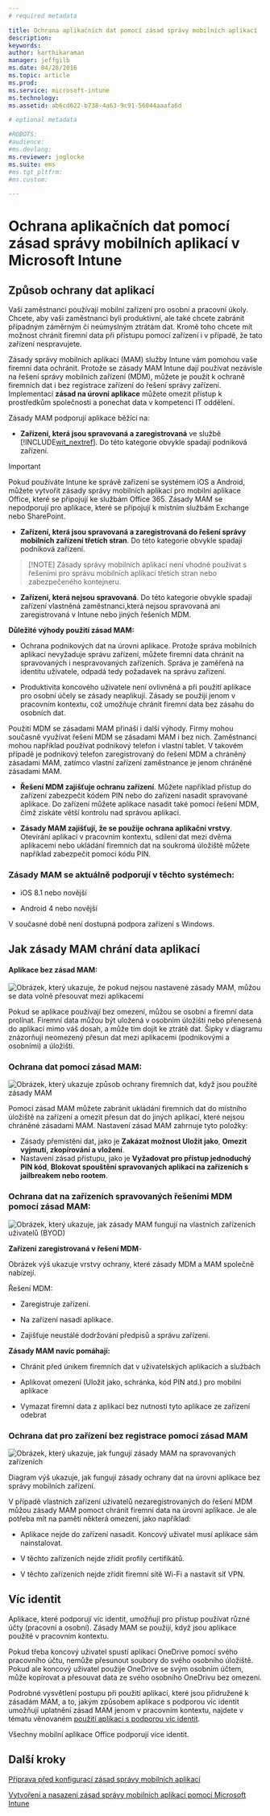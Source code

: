 ```yaml
---
# required metadata

title: Ochrana aplikačních dat pomocí zásad správy mobilních aplikací | Microsoft Intune
description:
keywords:
author: karthikaraman
manager: jeffgilb
ms.date: 04/28/2016
ms.topic: article
ms.prod:
ms.service: microsoft-intune
ms.technology:
ms.assetid: ab6cd622-b738-4a63-9c91-56044aaafa6d

# optional metadata

#ROBOTS:
#audience:
#ms.devlang:
ms.reviewer: joglocke
ms.suite: ems
#ms.tgt_pltfrm:
#ms.custom:

---
```


# Ochrana aplikačních dat pomocí zásad správy mobilních aplikací v Microsoft Intune

## Způsob ochrany dat aplikací
Vaši zaměstnanci používají mobilní zařízení pro osobní a pracovní úkoly.  Chcete, aby vaši zaměstnanci byli produktivní, ale také chcete zabránit případným záměrným či neúmyslným ztrátám dat.  Kromě toho chcete mít možnost chránit firemní data při přístupu pomocí zařízení i v případě, že tato zařízení nespravujete.

Zásady správy mobilních aplikací (MAM) služby Intune vám pomohou vaše firemní data ochránit. Protože se zásady MAM Intune dají používat nezávisle na řešení správy mobilních zařízení (MDM), můžete je použít k ochraně firemních dat i bez registrace zařízení do řešení správy zařízení. Implementací **zásad na úrovni aplikace** můžete omezit přístup k prostředkům společnosti a ponechat data v kompetenci IT oddělení.

Zásady MAM podporují aplikace běžící na:

-   **Zařízení, která jsou spravovaná a zaregistrovaná** ve službě [!INCLUDE[wit_nextref](../includes/wit_nextref_md.md)]. Do této kategorie obvykle spadají podniková zařízení.

  > [!IMPORTANT]
  > Pokud používáte Intune ke správě zařízení se systémem iOS a Android, můžete vytvořit zásady správy mobilních aplikací pro mobilní aplikace Office, které se připojují ke službám Office 365. Zásady MAM se nepodporují pro aplikace, které se připojují k místním službám Exchange nebo SharePoint.

-   **Zařízení, která jsou spravovaná a zaregistrovaná do řešení správy mobilních zařízení třetích stran**.   Do této kategorie obvykle spadají podniková zařízení.

  > [!NOTE] Zásady správy mobilních aplikací není vhodné používat s řešeními pro správu mobilních aplikací třetích stran nebo zabezpečeného kontejneru.

-   **Zařízení, která nejsou spravovaná**.  Do této kategorie obvykle spadají zařízení vlastněná zaměstnanci,která nejsou spravovaná ani zaregistrovaná v Intune nebo jiných řešeních MDM.

**Důležité výhody použití zásad MAM:**

-   Ochrana podnikových dat na úrovni aplikace.  Protože správa mobilních aplikací nevyžaduje správu zařízení, můžete firemní data chránit na spravovaných i nespravovaných zařízeních. Správa je zaměřená na identitu uživatele, odpadá tedy požadavek na správu zařízení.

-   Produktivita koncového uživatele není ovlivněná a při použití aplikace pro osobní účely se zásady neaplikují.  Zásady se použijí jenom v pracovním kontextu, což umožňuje chránit firemní data bez zásahu do osobních dat.

Použití MDM se zásadami MAM přináší i další výhody. Firmy mohou současně využívat řešení MDM se zásadami MAM i bez nich. Zaměstnanci mohou například používat podnikový telefon i vlastní tablet.  V takovém případě je podnikový telefon zaregistrovaný do řešení MDM a chráněný zásadami MAM, zatímco vlastní zařízení zaměstnance je jenom chráněné zásadami MAM.

- **Řešení MDM zajišťuje ochranu zařízení**.  Můžete například přístup do zařízení zabezpečit kódem PIN nebo do zařízení nasadit spravované aplikace. Do zařízení můžete aplikace nasadit také pomocí řešení MDM, čímž získáte větší kontrolu nad správou aplikací.

- **Zásady MAM zajišťují, že se použije ochrana aplikační vrstvy**. Otevírání aplikací v pracovním kontextu, sdílení dat mezi dvěma aplikacemi nebo ukládání firemních dat na soukromá úložiště můžete například zabezpečit pomocí kódu PIN.


### Zásady MAM se aktuálně podporují v těchto systémech:
-   iOS 8.1 nebo novější

-   Android 4 nebo novější

V současné době není dostupná podpora zařízení s Windows.
##  Jak zásady MAM chrání data aplikací

####  Aplikace bez zásad MAM:

![Obrázek, který ukazuje, že pokud nejsou nastavené zásady MAM, můžou se data volně přesouvat mezi aplikacemi](../media/Apps_without_MAM_policies.png)

Pokud se aplikace používají bez omezení, můžou se osobní a firemní data prolínat.  Firemní data můžou být uložená v osobním úložišti nebo přenesená do aplikací mimo váš dosah, a může tím dojít ke ztrátě dat. Šipky v diagramu znázorňují neomezený přesun dat mezi aplikacemi (podnikovými a osobními) a úložišti.

### Ochrana dat pomocí zásad MAM:

![Obrázek, který ukazuje způsob ochrany firemních dat, když jsou použité zásady MAM ](../media/Apps_with_mobile_app_policies.png)

Pomocí zásad MAM můžete zabránit ukládání firemních dat do místního úložiště na zařízení a omezit přesun dat do jiných aplikací, které nejsou chráněné zásadami MAM. Nastavení zásad MAM zahrnuje tyto položky:
- Zásady přemístění dat, jako je **Zakázat možnost Uložit jako**, **Omezit vyjmutí, zkopírování a vložení**.
- Nastavení zásad přístupu, jako je **Vyžadovat pro přístup jednoduchý PIN kód**, **Blokovat spouštění spravovaných aplikací na zařízeních s jailbreakem nebo rootem**.

### Ochrana dat na zařízeních spravovaných řešeními MDM pomocí zásad MAM:

![Obrázek, který ukazuje, jak zásady MAM fungují na vlastních zařízeních uživatelů (BYOD)](../media/MAM_BYOD_November.png)

**Zařízení zaregistrovaná v řešení MDM**-

Obrázek výš ukazuje vrstvy ochrany, které zásady MDM a MAM společně nabízejí.

Řešení MDM:

-   Zaregistruje zařízení.

-   Na zařízení nasadí aplikace.

-   Zajišťuje neustálé dodržování předpisů a správu zařízení.

**Zásady MAM navíc pomáhají:**

-   Chránit před únikem firemních dat v uživatelských aplikacích a službách

-   Aplikovat omezení (Uložit jako, schránka, kód PIN atd.) pro mobilní aplikace

-   Vymazat firemní data z aplikací bez nutnosti tyto aplikace ze zařízení odebrat


### Ochrana dat pro zařízení bez registrace pomocí zásad MAM

![Obrázek, který ukazuje, jak fungují zásady MAM na spravovaných zařízeních](../media/MAM_ManagedDevices_November.png)

Diagram výš ukazuje, jak fungují zásady ochrany dat na úrovni aplikace bez správy mobilních zařízení.

V případě vlastních zařízení uživatelů nezaregistrovaných do řešení MDM můžou zásady MAM pomoct chránit firemní data na úrovni aplikace.
Je ale potřeba mít na paměti některá omezení, jako například:

-   Aplikace nejde do zařízení nasadit.  Koncový uživatel musí aplikace sám nainstalovat.

-   V těchto zařízeních nejde zřídit profily certifikátů.

-   V těchto zařízeních nejde zřídit firemní sítě Wi-Fi a nastavit síť VPN.


## Víc identit

Aplikace, které podporují víc identit, umožňují pro přístup používat různé účty (pracovní a osobní). Zásady MAM se použijí, když jsou aplikace použité v pracovním kontextu.  

Pokud třeba koncový uživatel spustí aplikaci OneDrive pomocí svého pracovního účtu, nemůže přesunout soubory do svého osobního úložiště. Pokud ale koncový uživatel použije OneDrive se svým osobním účtem, může kopírovat a přesouvat data ze svého osobního OneDrivu bez omezení.  

Podrobné vysvětlení postupu při použití aplikací, které jsou přidružené k zásadám MAM, a to, jakým způsobem aplikace s podporou víc identit umožňují uplatnění zásad MAM jenom v pracovním kontextu, najdete v tématu věnovaném [použití aplikací s podporou víc identit](end-user-experience-for-mam-enabled-apps-with-microsoft-intune.md#using-apps-with-multi-identity-support).

Všechny mobilní aplikace Office podporují více identit.

##  Další kroky
[Příprava před konfigurací zásad správy mobilních aplikací](get-ready-to-configure-mobile-app-management-policies-with-microsoft-intune.md)

[Vytvoření a nasazení zásad správy mobilních aplikací pomocí Microsoft Intune](create-and-deploy-mobile-app-management-policies-with-microsoft-intune.md)


<!--HONumber=Jun16_HO2-->


